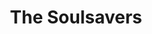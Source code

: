 ---
title: "The Soulsavers"
summary: "Electronic-rock-gospel duo of Rich Machin and Ian Glover, from Stoke-On-Trent. Guest vocalists include on their 2007 album ** and 2009's **, and on 2012's **, 2015's ** and 2021's *Imposter* as lead vocalist."
slug: "the-soulsavers"
image: "the-soulsavers.jpg"
apple_music_artist_url: "https://music.apple.com/gb/artist/the-soulsavers/1587164539"
wikipedia_url: "none"
---